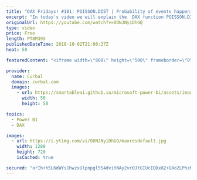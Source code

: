 ```yaml
---
title: "DAX Fridays! #101: POISSON.DIST | Probability of events happening"
excerpt: "In today's video we will explain the  DAX function POISSON.DIST and discuss some practical cases.  Here is the link I was talking about:https://www.britannica.com/biography/Simeon-Denis-Poisson   Get Northwind Dataset: https://www.youtube.com/watch?v=k3NMIlLffrU  Link to DAX Fridays survey: http://bit.ly/2MMM4KK"
originalUrl: https://youtube.com/watch?v=OONJNyiDhGQ
type: video
price: Free
length: PT8M39S
publishedDateTime: 2018-10-02T21:00:27Z
heat: 50

featuredContent: "<iframe width=\"800\" height=\"500\" frameborder=\"0\" src=\"https://www.youtube.com/embed/OONJNyiDhGQ\" allow=\"accelerometer; autoplay; encrypted-media; gyroscope; picture-in-picture\" allowfullscreen></iframe>"

provider:
  name: Curbal
  domain: curbal.com
  images:
    - url: https://smartableai.github.io/microsoft-power-bi/assets/images/organizations/curbal.com-50x50.jpg
      width: 50
      height: 50

topics:
  - Power BI
  - DAX

images:
  - url: https://i.ytimg.com/vi/OONJNyiDhGQ/maxresdefault.jpg
    width: 1280
    height: 720
    isCached: true

secured: "orIh+h5L6dWYs1hwzxUlpnpgl554dviYNAy2vrOJtGIUcIQOx82+GXo2LPhzMZz9ZJ5f9CDyOmjPh37jV3qycNRQ/q8+GVr7T2WpYYgSl5yJA8WBtknFhJlGQ1Z7Ows6nnY1+gGba+zj5E9BL1lr2mMFQuYMbvqTYZPJ+dOwOVEYaE9G/hRrC4qZbpsLNdddev6vT8//aRQnVctXRNus/8DfKqPkSC8+r9I79XFjfNvoVtbtwGgWR+4J1ZAheuy9HoqVhT7Xrmla/SO61UsCUvogQMgVIt5+ZboYvidjrswJzSmoe18oPv+cWsbMJQnskByhRcLghtyWJzMagxI2fKT95tYrQm8WUpXSKpar3j36AIRsai3G6/IV4vvCdIHUJxj2HJZ4Pz0k82d7FioCd4VX5h8LQUNbc2LcbXA4PmA=;NXBiYxxBTfj7yGRpgf9aCA=="
---
```


